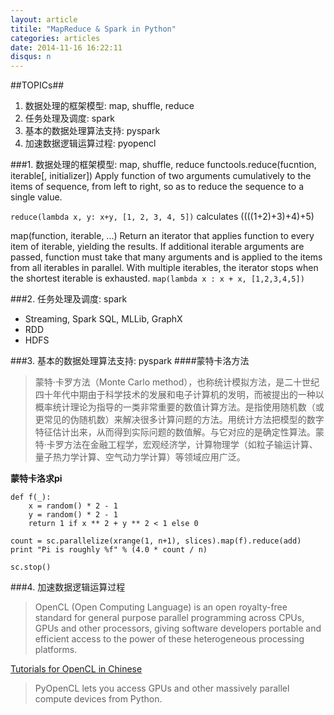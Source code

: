 ```yaml
---
layout: article
titile: "MapReduce & Spark in Python"
categories: articles
date: 2014-11-16 16:22:11
disqus: n
---
```

##TOPICs##
1. 数据处理的框架模型: map, shuffle, reduce
2. 任务处理及调度: spark
3. 基本的数据处理算法支持: pyspark
4. 加速数据逻辑运算过程: pyopencl

###1. 数据处理的框架模型: map, shuffle, reduce
functools.reduce(fucntion, iterable[, initializer])
Apply function of two arguments cumulatively to the items of sequence, from left to right, so as to reduce the sequence to a single value.  

`reduce(lambda x, y: x+y, [1, 2, 3, 4, 5])` calculates ((((1+2)+3)+4)+5)

map(function, iterable, ...)
Return an iterator that applies function to every item of iterable, yielding the results. If additional iterable arguments are passed, function must take that many arguments and is applied to the items from all iterables in parallel. With multiple iterables, the iterator stops when the shortest iterable is exhausted.
`map(lambda x : x + x, [1,2,3,4,5])`

###2. 任务处理及调度: spark
* Streaming, Spark SQL, MLLib, GraphX
* RDD
* HDFS

###3. 基本的数据处理算法支持: pyspark
####蒙特卡洛方法
>蒙特·卡罗方法（Monte Carlo method），也称统计模拟方法，是二十世纪四十年代中期由于科学技术的发展和电子计算机的发明，而被提出的一种以概率统计理论为指导的一类非常重要的数值计算方法。是指使用随机数（或更常见的伪随机数）来解决很多计算问题的方法。用统计方法把模型的数字特征估计出来，从而得到实际问题的数值解。与它对应的是确定性算法。蒙特·卡罗方法在金融工程学，宏观经济学，计算物理学（如粒子输运计算、量子热力学计算、空气动力学计算）等领域应用广泛。

**蒙特卡洛求pi**

    def f(_):
        x = random() * 2 - 1
        y = random() * 2 - 1
        return 1 if x ** 2 + y ** 2 < 1 else 0

    count = sc.parallelize(xrange(1, n+1), slices).map(f).reduce(add)
    print "Pi is roughly %f" % (4.0 * count / n)

    sc.stop()

###4.  加速数据逻辑运算过程

>OpenCL (Open Computing Language) is an open royalty-free standard for general purpose parallel programming across CPUs, GPUs and other processors, giving software developers portable and efficient access to the power of these heterogeneous processing platforms.  

[Tutorials for OpenCL in Chinese](http://www.cnblogs.com/mikewolf2002/archive/2012/01/30/2332356.html)
>PyOpenCL lets you access GPUs and other massively parallel compute devices from Python.
